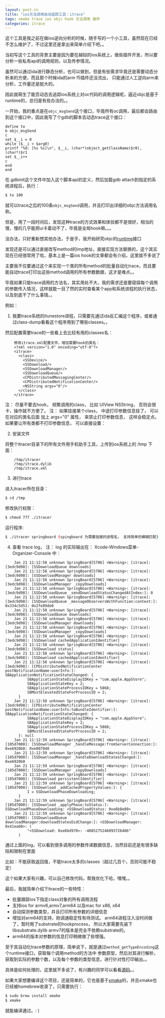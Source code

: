 ```yaml
---
layout: post.cn
title: "ios方法调用自动追踪工具：itrace"
tags: xmake trace ios objc hook 方法调用 插件
categories: itrace
---
```


这个工具是我之前在做ios逆向分析的时候，随手写的一个小工具，虽然现在已经不怎么维护了，不过这里还是拿出来简单介绍下吧。。

当初写这个工具的背景主要是因为要在越狱的ios系统上，做些插件开发，所以要分析一些私有api的调用规则，以及传参情况。

虽然可以通过ida进行静态分析，也可以做到，但是有些需求毕竟还是需要动态分析来的方便，而且那个时候ida的arm f5插件还没流出，
只能通过人工逆向arm来分析，工作量还是挺大的。

因此就萌生了能否动态去追踪ios系统上对oc代码的调用逻辑呢，逼近objc是基于runtime的，总归是有些办法的。。

一开始，我的重点是在`objc_msgSend`这个接口，毕竟所有oc调用，最后都会路由到这个接口中，因此我写了个gdb的脚本去动态trace这个接口：

```
define to 
b objc_msgSend
c
set $__i = 0
while ($__i < $arg0)
printf "%d: [%s %s]\n", $__i, (char*)object_getClassName($r0), (char*)$r1
set $__i++
c
end
end
```

在.gdbinit这个文件中加入这个脚本api的定义，然后加载gdb attach到指定的系统进程后，执行：

```bash
$ to 100
```

就可以trace之后的100条`objc_msgSend`调用，并且打印出详细的objc方法调用名称。





但是，用了一段时间后，发现这种trace的方式效果和体验都不是很好，相当的慢，慢的几乎能把ui卡着动不了，毕竟是全局hook嘛。。。

没办法，只好重新想其他办法，于是乎，我开始研究objc的[runtime](https://developer.apple.com/library/ios/documentation/Cocoa/Reference/ObjCRuntimeRef/index.html)接口

发现还是可以通过直接改写method的imp地址，直接实现方法替换的，这个其实现在已经很常用了哈，基本上是一篇ios hook的文章都会有介绍，这里就不多说了

主要我不仅要通过这个来实现一个类的所有method的批量自动化trace，而且要能自动trace打印出这些method调用的所有参数数据，这才是难点。。

毕竟如果只能trace调用的方法名，其实用处不大，我的需求还是要窥探每个调用的参数传入情况，这样就能一目了然的实时查看某个app和系统进程的执行状态，以及到底干了什么事情。。

例如：

1. 我要trace系统的itunestore进程，只需要先通过ida反汇编这个程序，或者通过class-dump看看这个程序用到了哪些classes。。

然后配置需要trace的一些看上去比较有用的classes名：

```
    修改itrace.xml配置文件，增加需要hook的类名：
    <?xml version="1.0" encoding="utf-8"?>
    <itrace>
      <class>
        <SSDevice/>
        <SSDownload/>
        <SSDownloadManager/>
        <SSDownloadQueue/>
        <CPDistributedMessagingCenter/>
        <CPDistributedNotificationCenter/>
        <NSString args="0"/>
      </class>
    </itrace>
```

注： 尽量不要去hook， 频繁调用的class， 比如 UIView NSString， 否则会很卡，操作就不方便了。
注： 如果挂接某个class， 中途打印参数信息挂了， 可以在对应的类名后面 加上 args="0" 属性， 来禁止打印参数信息， 这样会稳定点。 
     如果要让所有类都不打印参数信息， 可以直接设置： <class args="0">


2. 安装文件

将整个itracer目录下的所有文件用手机助手工具，上传到ios系统上的 /tmp 下面：

```
    /tmp/itracer
    /tmp/itrace.dylib
    /tmp/itrace.xml
```

3. 进行trace

进入itracer所在目录：

```bash
$ cd /tmp
```

修改执行权限：

```bash
$ chmod 777 ./itracer
```

运行程序: 

```bash
$ ./itracer springboard (spingboard 为需要挂接的进程名， 支持简单的模糊匹配)
```

4. 查看 trace log， 注： log 的实际输出在： Xcode-Windows菜单-Organizer-Console 中：

```
    Jan 21 11:12:58 unknown SpringBoard[5706] <Warning>: [itrace]: [3edc9d98]: [SSDownloadQueue downloads]
    Jan 21 11:12:58 unknown SpringBoard[5706] <Warning>: [itrace]: [3edc9d98]: [SSDownloadManager downloads]
    Jan 21 11:12:58 unknown SpringBoard[5706] <Warning>: [itrace]: [3edc9d98]: [SSDownloadManager _copyDownloads]
    Jan 21 11:12:58 unknown SpringBoard[5706] <Warning>: [itrace]: [3edc9d98]: [SSDownloadQueue _sendDownloadStatusChangedAtIndex:]: 0
    Jan 21 11:12:58 unknown SpringBoard[5706] <Warning>: [itrace]: [3edc9d98]: [SSDownloadQueue _messageObserversWithFunction:context:]: 0x334c5d51: 0x2fe89de0
    Jan 21 11:12:58 unknown SpringBoard[5706] <Warning>: [itrace]: [3edc9d98]: [SSDownloadQueue downloads]
    Jan 21 11:12:58 unknown SpringBoard[5706] <Warning>: [itrace]: [3edc9d98]: [SSDownloadManager downloads]
    Jan 21 11:12:58 unknown SpringBoard[5706] <Warning>: [itrace]: [3edc9d98]: [SSDownloadManager _copyDownloads]
    Jan 21 11:12:58 unknown SpringBoard[5706] <Warning>: [itrace]: [3edc9d98]: [SSDownload cachedApplicationIdentifier]
    Jan 21 11:12:58 unknown SpringBoard[5706] <Warning>: [itrace]: [3edc9d98]: [SSDownload status]
    Jan 21 11:12:58 unknown SpringBoard[5706] <Warning>: [itrace]: [3edc9d98]: [SSDownload cachedApplicationIdentifier]
    Jan 21 11:12:58 unknown SpringBoard[5706] <Warning>: [itrace]: [3edc9d98]: [CPDistributedNotificationCenter postNotificationName:userInfo:]: SBApplicationNotificationStateChanged: {
          SBApplicationStateDisplayIDKey = "com.apple.AppStore";
          SBApplicationStateKey = 2;
          SBApplicationStateProcessIDKey = 5868;
          SBMostElevatedStateForProcessID = 2;
      }
    Jan 21 11:12:58 unknown SpringBoard[5706] <Warning>: [itrace]: [3edc9d98]: [CPDistributedNotificationCenter postNotificationName:userInfo:toBundleIdentifier:]: SBApplicationNotificationStateChanged: {
          SBApplicationStateDisplayIDKey = "com.apple.AppStore";
          SBApplicationStateKey = 2;
          SBApplicationStateProcessIDKey = 5868;
          SBMostElevatedStateForProcessID = 2;
      }: null
    Jan 21 11:12:59 unknown SpringBoard[5706] <Warning>: [itrace]: [105d7000]: [SSDownloadManager _handleMessage:fromServerConnection:]: 0xe6920b0: 0xe007040
    Jan 21 11:12:59 unknown SpringBoard[5706] <Warning>: [itrace]: [105d7000]: [SSDownloadManager _handleDownloadStatesChanged:]: 0xe6920b0
    Jan 21 11:12:59 unknown SpringBoard[5706] <Warning>: [itrace]: [105d7000]: [SSDownloadManager _copyDownloads]
    Jan 21 11:12:59 unknown SpringBoard[5706] <Warning>: [itrace]: [105d7000]: [SSDownload persistentIdentifier]
    Jan 21 11:12:59 unknown SpringBoard[5706] <Warning>: [itrace]: [105d7000]: [SSDownload _addCachedPropertyValues:]: {
          I = SSDownloadPhaseDownloading;
      }
    Jan 21 11:12:59 unknown SpringBoard[5706] <Warning>: [itrace]: [105d7000]: [SSDownload _applyPhase:toStatus:]: SSDownloadPhaseDownloading: <SSDownloadStatus: 0xe6b8e80>
    Jan 21 11:12:59 unknown SpringBoard[5706] <Warning>: [itrace]: [105d7000]: [SSDownloadQueue downloadManager:downloadStatesDidChange:]: <SSDownloadManager: 0x41ea60>: (
          "<SSDownload: 0xe6bd970>: -4085275246093726486"
      )
```

通过上面的log，可以看到很多调用的参数传递数据信息，当然目前还是有很多缺陷和限制在里面

比如：不能获取返回值，不能trace太多的classes（超过几百个，否则可能不稳定）

这个如果大家有兴趣，可以自己修改代码，帮我优化下哈，嘿嘿。。

最后，我就简单介绍下itrace的一些特性：

* 批量跟踪ios下指定class对象的所有调用流程
* 支持ios for armv6,armv7,arm64 以及mac for x86, x64
* 自动探测参数类型，并且打印所有参数的详细信息
* 增加对arm64的支持，刚调通稳定性有待测试。
   arm64进程注入没时间做了，暂时用了substrate的hookprocess， 所以大家需要先装下libsubstrate.dylib
   armv7的版本是完全不依赖substrate的。
* arm64的版本对参数的信息打印稍微做了些增强。


至于其自动化trace参数的原理，简单说下，就是通过`method_getTypeEncoding`这个runtime接口，获取每个调用method的方法中
参数原型，然后对其进行解析，获取到实际的参数个数，以及每个参数的类型信息，进行针对性打印输出。。

具体是如何处理的，这里就不多说了，有兴趣的同学可以看看[源码](https://github.com/waruqi/itrace)。。

如果大家想要编译这个项目，还是简单的，它也是基于[xmake](http://www.xmake.io/cn)的，并且xmake也已经被homebrew收录了，只需要执行：

```bash
$ sudo brew install xmake
$ xmake
```

就能编译通过。: )
